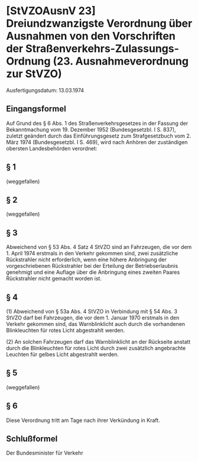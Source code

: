 # [StVZOAusnV 23] Dreiundzwanzigste Verordnung über Ausnahmen von den Vorschriften der Straßenverkehrs-Zulassungs-Ordnung  (23. Ausnahmeverordnung zur StVZO)

Ausfertigungsdatum: 13.03.1974

 

## Eingangsformel

Auf Grund des § 6 Abs. 1 des Straßenverkehrsgesetzes in der Fassung der Bekanntmachung vom 19. Dezember 1952 (Bundesgesetzbl. I S. 837), zuletzt geändert durch das Einführungsgesetz zum Strafgesetzbuch vom 2. März 1974 (Bundesgesetzbl. I S. 469), wird nach Anhören der zuständigen obersten Landesbehörden verordnet:


## § 1

(weggefallen)


## § 2

(weggefallen)


## § 3

Abweichend von § 53 Abs. 4 Satz 4 StVZO sind an Fahrzeugen, die vor dem 1. April 1974 erstmals in den Verkehr gekommen sind, zwei zusätzliche Rückstrahler nicht erforderlich, wenn eine höhere Anbringung der vorgeschriebenen Rückstrahler bei der Erteilung der Betriebserlaubnis genehmigt und eine Auflage über die Anbringung eines zweiten Paares Rückstrahler nicht gemacht worden ist.


## § 4

(1) Abweichend von § 53a Abs. 4 StVZO in Verbindung mit § 54 Abs. 3 StVZO darf bei Fahrzeugen, die vor dem 1. Januar 1970 erstmals in den Verkehr gekommen sind, das Warnblinklicht auch durch die vorhandenen Blinkleuchten für rotes Licht abgestrahlt werden.

(2) An solchen Fahrzeugen darf das Warnblinklicht an der Rückseite anstatt durch die Blinkleuchten für rotes Licht durch zwei zusätzlich angebrachte Leuchten für gelbes Licht abgestrahlt werden.


## § 5

(weggefallen)


## § 6

Diese Verordnung tritt am Tage nach ihrer Verkündung in Kraft.


## Schlußformel

Der Bundesminister für Verkehr
